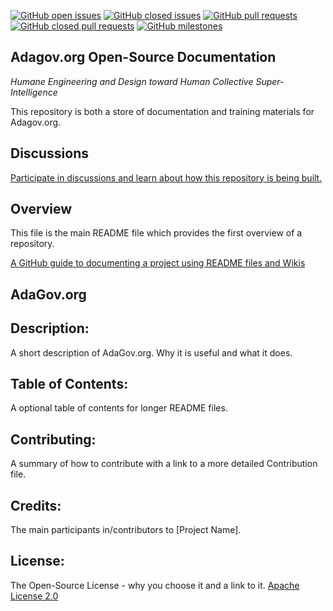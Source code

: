 [![GitHub open issues](https://img.shields.io/github/issues/adagovorg/documentation?style=flat-square)](https://github.com/adagovorg/documentation/issues)
[![GitHub closed issues](https://img.shields.io/github/issues-closed-raw/adagovorg/documentation?style=flat-square)](https://github.com/adagovorg/documentation/issues?q=is%3Aissue+is%3Aclosed)
[![GitHub pull requests](https://img.shields.io/github/issues-pr/adagovorg/documentation)](https://github.com/adagovorg/documentation/pulls)
[![GitHub closed pull requests](https://img.shields.io/github/issues-pr-closed/adagovorg/documentation)](https://github.com/adagovorg/documentation/pulls?q=is%3Apr+is%3Aclosed)
[![GitHub milestones](https://img.shields.io/github/milestones/open/adagovorg/documentation?style=flat-square)](https://github.com/adagovorg/documentation/milestones)


## Adagov.org Open-Source Documentation
*Humane Engineering and Design toward Human Collective Super-Intelligence*

This repository is both a store of documentation and training materials for Adagov.org.

## Discussions

[Participate in discussions and learn about how this repository is being built.](https://github.com/adagovorg/adagov-documentation/discussions)

## Overview
This file is the main README file which provides the first overview of a repository.

[A GitHub guide to documenting a project using README files and Wikis](https://guides.github.com/features/wikis/)

## AdaGov.org


## Description: 
A short description of AdaGov.org. Why it is useful and what it does.

## Table of Contents: 
A optional table of contents for longer README files.

## Contributing: 
A summary of how to contribute with a link to a more detailed Contribution file.

## Credits: 
The main participants in/contributors to [Project Name].

## License: 
The Open-Source License - why you choose it and a link to it.
[Apache License 2.0](https://github.com/stephen-rowan/adagov-documentation/blob/main/LICENSE.txt)
